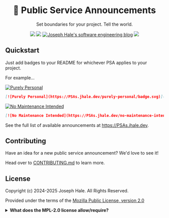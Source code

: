 <div align="center">

# 📢 Public Service Announcements

Set boundaries for your project. Tell the world.

<!-- BADGES -->
[![](https://badgen.net/github/license/thehale/PSAs)](https://github.com/thehale/PSAs/blob/master/LICENSE)
[![](https://badgen.net/badge/icon/Sponsor/pink?icon=github&label)](https://github.com/sponsors/thehale)
[![Joseph Hale's software engineering blog](https://jhale.dev/badges/website.svg)](https://jhale.dev)
[![](https://jhale.dev/badges/follow.svg)](https://www.linkedin.com/comm/mynetwork/discovery-see-all?usecase=PEOPLE_FOLLOWS&followMember=thehale)

</div>

## Quickstart

Just add badges to your README for whichever PSA applies to your project.

For example...

[![Purely Personal](https://PSAs.jhale.dev/purely-personal/badge.svg)](https://PSAs.jhale.dev/purely-personal)
```markdown
[![Purely Personal](https://PSAs.jhale.dev/purely-personal/badge.svg)](https://PSAs.jhale.dev/purely-personal)
```

[![No Maintenance
Intended](https://PSAs.jhale.dev/no-maintenance-intended/badge.svg)](https://PSAs.jhale.dev/no-maintenance-intended)
```markdown
[![No Maintenance Intended](https://PSAs.jhale.dev/no-maintenance-intended/badge.svg)](https://PSAs.jhale.dev/no-maintenance-intended)
```

See the full list of available announcements at https://PSAs.jhale.dev.

## Contributing

Have an idea for a new public service announcement? We'd love to see it!

Head over to [CONTRIBUTING.md](CONTRIBUTING.md) to learn more.

## License
Copyright (c) 2024-2025 Joseph Hale. All Rights Reserved.

Provided under the terms of the [Mozilla Public License, version 2.0](./LICENSE)

<details>

<summary><b>What does the MPL-2.0 license allow/require?</b></summary>

### TL;DR

You can use files from this project in both open source and proprietary
applications, provided you include the above attribution. However, if
you modify any code in this project, or copy blocks of it into your own
code, you must publicly share the resulting files (note, not your whole
program) under the MPL-2.0. The best way to do this is via a Pull
Request back into this project.

If you have any other questions, you may also find Mozilla's [official
FAQ](https://www.mozilla.org/en-US/MPL/2.0/FAQ/) for the MPL-2.0 license
insightful.

If you dislike this license, you can contact me about negotiating a paid
contract with different terms.

**Disclaimer:** This TL;DR is just a summary. All legal questions
regarding usage of this project must be handled according to the
official terms specified in the `LICENSE` file.

### Why the MPL-2.0 license?

I believe that an open-source software license should ensure that code
can be used everywhere.

Strict copyleft licenses, like the GPL family of licenses, fail to
fulfill that vision because they only permit code to be used in other
GPL-licensed projects. Permissive licenses, like the MIT and Apache
licenses, allow code to be used everywhere but fail to prevent
proprietary or GPL-licensed projects from limiting access to any
improvements they make.

In contrast, the MPL-2.0 license allows code to be used in any software
project, while ensuring that any improvements remain available for
everyone.

</details>




